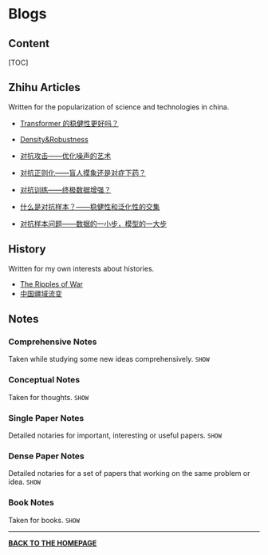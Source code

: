 <script type="text/javascript">
    function displaySwitch(button,id){
        var target=document.getElementById(id);
        if (target.style.display=="none"){
            target.style.display="";
            button.innerHTML="HIDE";
        } else {
            target.style.display="none";
            button.innerHTML="SHOW";
        }
    }
</script>

# Blogs

## Content

[TOC]

## Zhihu Articles

Written for the popularization of science and technologies in china.

- [Transformer 的稳健性更好吗？](https://zhuanlan.zhihu.com/p/361105702)

- [Density&Robustness](https://zhuanlan.zhihu.com/p/355959295)

- <a href="https://zhuanlan.zhihu.com/p/341533105" target="_blank">对抗攻击——优化噪声的艺术</a>

- <a href="https://zhuanlan.zhihu.com/p/337880063" target="_blank">对抗正则化——盲人摸象还是对症下药？</a>

- <a href="https://zhuanlan.zhihu.com/p/296809584">对抗训练——终极数据增强？</a>

- <a href="https://zhuanlan.zhihu.com/p/269203978">什么是对抗样本？——稳健性和泛化性的交集</a>
- <a href="https://zhuanlan.zhihu.com/p/268154711">对抗样本问题——数据的一小步，模型的一大步</a>

## History

Written for my own interests about histories.

- <a href="blogs/pages/History-WarRipples.html" target="_blank">The Ripples of War</a>
- <a href="blogs/pages/History-LandFlowChina.html" target="_blank">中国疆域流变</a>

## Notes

### Comprehensive Notes

Taken while studying some new ideas comprehensively. <code type="button" onclick="displaySwitch(this,'comprehensive-notes')" onselectstart="return false;" style="cursor:pointer">SHOW</code>

<div id="comprehensive-notes" style="display:none">
    <ul>
        <li><a href="blogs/pages/Map-AdversarialExample.html" target="_blank">A Map of Adversarial Example Research</a></li>
<li><a href="blogs/pages/Landscape-AdversarialExample.html" target="_blank">The Landscape of Adversarial Example</a></li>
<li><a href="blogs/pages/Note-ObjectDetection.html" target="_blank">A Simple Survey for Object Detection</a></li>
<li><a href="blogs/pages/Note-OrthogonalConvolution.html" target="_blank">Orthogonal Convolution</a></li>
<li><a href="blogs/pages/Single-NormalizingFlow.html" target="_blank">Normalizing Flow</a></li>
<li><a href="blogs/pages/Concept-SVM.html">Basic Concepts of Support Vector Machine (SVM)</a></li>
    </ul>
</div>

### Conceptual Notes

Taken for thoughts. <code type="button" onclick="displaySwitch(this,'conceptual-notes')" onselectstart="return false;" style="cursor:pointer">SHOW</code>

<div id="conceptual-notes" style="display:none">
<ul>
    <li><a href="blogs/pages/Concept-CVCategory.html"><span>The&nbsp;Categories&nbsp;of&nbsp;Computer&nbsp;Vision</span></a></li>
    <li><a href="blogs/pages/Concept-Channel.html" target="_blank"><span>The Channel in Convolutional Neural Nets</span></a></li>
</ul>
</div>

### Single Paper Notes

Detailed notaries for important, interesting or useful papers. <code type="button" onclick="displaySwitch(this,'single-paper-notes')" onselectstart="return false;" style="cursor:pointer">SHOW</code>

<div id="single-paper-notes" style="display:none">
<ul><li><a href="blogs/pages/Single-AdversarialVulnerability.html" target="_blank"><span>Adversarial&nbsp;Vulnerability&nbsp;for&nbsp;any&nbsp;Classifier</span></a></li>
    <li><a href="blogs/pages/Single-AdversarialPAC.html" target="_blank"><span>PAC&nbsp;Learning&nbsp;with&nbsp;Adversary</span></a></li><li><a href="blogs/pages/Single-AdversarialTrainingTricks.html" target="_blank"><span>Bag&nbsp;of&nbsp;Tricks&nbsp;for&nbsp;Adversarial&nbsp;Training</span></a></li><li><a href="blogs/pages/Single-AdversarialVulnerabilityFirstorder.html" target="_blank"><span>First-order&nbsp;Adversarial&nbsp;Vulnerability</span></a></li><li><a href="blogs/pages/Single-ShortcutLearning.html" target="_blank"><span>Shortcut&nbsp;Learning&nbsp;as&nbsp;a&nbsp;Concept</span></a></li><li><a href="blogs/pages/Single-AdversarialInevitable.html" target="_blank"><span>Are&nbsp;Adversarial&nbsp;Example&nbsp;Inevitable?</span></a></li><li><a href="blogs/pages/Single-FeaturePurification.html" target="_blank"><span>Feature&nbsp;Purification&nbsp;:&nbsp;an&nbsp;Explanation&nbsp;for&nbsp;Adversarial&nbsp;Training</span></a></li><li><a href="blogs/pages/Single-InductiveBias.html" target="_blank"><span>Higher-level Inductive Biases</span></a></li><li><a href="blogs/pages/Single-OptimismAdversity.html" target="_blank"><span>Optimism&nbsp;at&nbsp;the&nbsp;Face&nbsp;of&nbsp;Adversity</span></a></li><li><a href="blogs/pages/Note-FewShotLearningSurvey.html" target="_blank"><span>Summarized Survey of Few-Shot Learning</span></a></li>
    <li><a href="blogs/pages/Single-SelfAttentionAndConvolution.html" target="_blank"><span>Self-Attention and Convolution</span></a></li>
    </ul>
</div>

### Dense Paper Notes

Detailed notaries for a set of papers that working on the same problem or idea. <code type="button" onclick="displaySwitch(this,'dense-paper-notes')" onselectstart="return false;" style="cursor:pointer">SHOW</code>

<div id="dense-paper-notes" style="display:none">
<ul><li><a href="blogs/pages/Note-AdversarialExplanation1.html" target="_blank"><span>Explanation&nbsp;of&nbsp;Robustness&nbsp;and&nbsp;Adversarial&nbsp;Example&nbsp;-&nbsp;1</span></a></li><li><a href="blogs/pages/Note-AdversarialExplanation2.html" target="_blank"><span>Explanation of Robustness and Adversarial Example - 2</span></a></li><li><a href="blogs/pages/Note-AdversarialInterpretation.html" target="_blank"><span>Interprertation for Robustness and Adversarial Example</span></a></li><li><a href="blogs/pages/Note-AdversarialAttack.html" target="_blank"><span>Adversarial Attacks</span></a></li><li><p><a href="blogs/pages/Note-AdversarialExampleOD.html" target="_blank"><span>Adversarial Example in Object Detection</span></a></p></li><li><p><a href="blogs/pages/Note-AdversarialAttackRestricted.html" target="_blank"><span>Restricted Adversarial Attacks</span></a></p></li><li><p><a href="blogs/pages/Note-AdversarialDefense.html" target="_blank"><span>Defenses&nbsp;against&nbsp;Adversarial&nbsp;Attacks</span></a></p><ul><li><p><a href="blogs/pages/Note-AdversarialDefenseEnsemble.html" target="_blank"><span>Adversarial&nbsp;Defense&nbsp;with&nbsp;Ensemble</span></a></p></li><li><p><a href="blogs/pages/Note-AdversarialDefenseInference.html" target="_blank"><span>Adversarial Defense at&nbsp;Inference</span></a></p></li><li><p><a href="blogs/pages/Note-AdversarialTraining1.html" target="_blank"><span>Adversarial Defense by Adversarial Training&nbsp;-&nbsp;1</span></a></p></li><li><p><a href="blogs/pages/Note-AdversarialTraining2.html" target="_blank"><span>Adversarial Defense by Adversarial Training - 2</span></a></p></li><li><p><a href="blogs/pages/Note-AdversarialRegularization.html" target="_blank"><span>Adversarial&nbsp;Defense&nbsp;by&nbsp;Regularization</span></a></p><ul><li><a href="blogs/pages/Note-AdversarialLabelSmoothing.html" target="_blank"><span>Adversarial Label Smoothing and Logit Squeezing</span></a></li></ul></li></ul><li><a href="blogs/pages/Note-AdversarialVerification.html" target="_blank"><span>Provable&nbsp;Defense</span></a></li><li><a href="blogs/pages/Note-AdversarialDefenseStructure.html" target="_blank"><span>Robust&nbsp;Structure</span></a></li><li><a href="blogs/pages/Note-AdversarialDefenseBreach.html" target="_blank"><span>Breach&nbsp;Adversarial&nbsp;Defenses</span></a></li><li><a href="blogs/pages/Note-AdversarialBenchmark.html" target="_blank"><span>Benchmark Adversarial Defenses</span></a></li><li><a href="blogs/pages/Note-AdversarialAugmentation.html" target="_blank"><span>Adversarial Augmentation</span></a></li><li><a href="blogs/pages/Note-AdversarialGenerative.html" target="_blank"><span>Adversarial and&nbsp;Generative</span></a></li><li><a href="blogs/pages/Note-FewShotLearning.html" target="_blank"><span>Approaches of Few-shot Learning</span></a></li><li><a href="blogs/pages/Single-InvertibleResNet.html" target="_blank"><span>Invertible&nbsp;Residual&nbsp;Network</span></a></li><li><a href="blogs/pages/Note-NeuralNetworkInterpretation.html" target="_blank"><span>Interpretation&nbsp;of&nbsp;Neural&nbsp;Networks</span></a></li></ul></div>

### Book Notes

Taken for books. <code type="button" onclick="displaySwitch(this,'book-notes')" onselectstart="return false;" style="cursor:pointer">SHOW</code>

<div id="book-notes" style="display:none">
    <ul><li><a href="blogs/pages/code-note-en.html" target="_blank"><span>How to Build a Computer</span></a></li><li><a href="blogs/pages/encrypto-note-en.html" target="_blank"><span>The Evolution of Cryptography</span></a></li></ul></div>

---

<b><a href="index.html">BACK TO THE HOMEPAGE</a></b>

